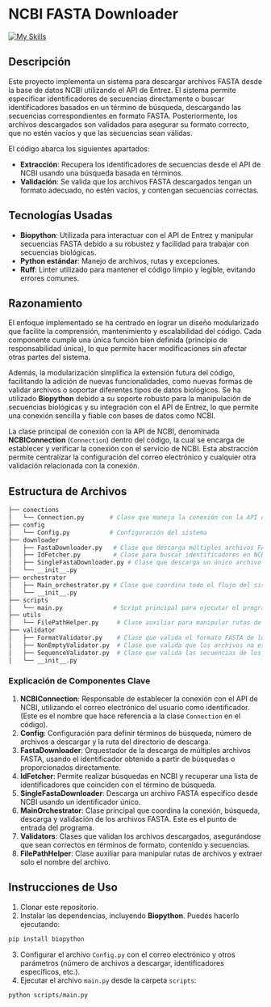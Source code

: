 
# NCBI FASTA Downloader

[![My Skills](https://skillicons.dev/icons?i=py,pycharm,git)](https://skillicons.dev)

## Descripción

Este proyecto implementa un sistema para descargar archivos FASTA desde la base de datos NCBI utilizando el API de Entrez. El sistema permite especificar identificadores de secuencias directamente o buscar identificadores basados en un término de búsqueda, descargando las secuencias correspondientes en formato FASTA. Posteriormente, los archivos descargados son validados para asegurar su formato correcto, que no estén vacíos y que las secuencias sean válidas. 

El código abarca los siguientes apartados:
- **Extracción**: Recupera los identificadores de secuencias desde el API de NCBI usando una búsqueda basada en términos.
- **Validación**: Se valida que los archivos FASTA descargados tengan un formato adecuado, no estén vacíos, y contengan secuencias correctas.

## Tecnologías Usadas

- **Biopython**: Utilizada para interactuar con el API de Entrez y manipular secuencias FASTA debido a su robustez y facilidad para trabajar con secuencias biológicas.
- **Python estándar**: Manejo de archivos, rutas y excepciones.
- **Ruff**: Linter utilizado para mantener el código limpio y legible, evitando errores comunes.

## Razonamiento

El enfoque implementado se ha centrado en lograr un diseño modularizado que facilite la comprensión, mantenimiento y escalabilidad del código. Cada componente cumple una única función bien definida (principio de responsabilidad única), lo que permite hacer modificaciones sin afectar otras partes del sistema. 

Además, la modularización simplifica la extensión futura del código, facilitando la adición de nuevas funcionalidades, como nuevas formas de validar archivos o soportar diferentes tipos de datos biológicos. Se ha utilizado **Biopython** debido a su soporte robusto para la manipulación de secuencias biológicas y su integración con el API de Entrez, lo que permite una conexión sencilla y fiable con bases de datos como NCBI.

La clase principal de conexión con la API de NCBI, denominada **NCBIConnection** (`Connection`) dentro del código, la cual se encarga de establecer y verificar la conexión con el servicio de NCBI. Esta abstracción permite centralizar la configuración del correo electrónico y cualquier otra validación relacionada con la conexión.

## Estructura de Archivos

```bash
├── conections
│   └── Connection.py       # Clase que maneja la conexión con la API de NCBI
├── config
│   └── Config.py           # Configuración del sistema
├── downloader
│   ├── FastaDownloader.py   # Clase que descarga múltiples archivos FASTA
│   ├── IdFetcher.py         # Clase para buscar identificadores en NCBI
│   ├── SingleFastaDownloader.py # Clase que descarga un único archivo FASTA
│   └── __init__.py
├── orchestrator
│   ├── Main_orchestrator.py # Clase que coordina todo el flujo del sistema
│   └── __init__.py
├── scripts
│   └── main.py              # Script principal para ejecutar el programa
├── utils
│   └── FilePathHelper.py     # Clase auxiliar para manipular rutas de archivos
├── validator
│   ├── FormatValidator.py    # Clase que valida el formato FASTA de los archivos
│   ├── NonEmptyValidator.py  # Clase que valida que los archivos no estén vacíos
│   ├── SequenceValidator.py  # Clase que valida las secuencias de los archivos
│   └── __init__.py
```

### Explicación de Componentes Clave

1. **NCBIConnection**: Responsable de establecer la conexión con el API de NCBI, utilizando el correo electrónico del usuario como identificador. (Este es el nombre que hace referencia a la clase `Connection` en el código).
2. **Config**: Configuración para definir términos de búsqueda, número de archivos a descargar y la ruta del directorio de descarga.
3. **FastaDownloader**: Orquestador de la descarga de múltiples archivos FASTA, usando el identificador obtenido a partir de búsquedas o proporcionados directamente.
4. **IdFetcher**: Permite realizar búsquedas en NCBI y recuperar una lista de identificadores que coinciden con el término de búsqueda.
5. **SingleFastaDownloader**: Descarga un archivo FASTA específico desde NCBI usando un identificador único.
6. **MainOrchestrator**: Clase principal que coordina la conexión, búsqueda, descarga y validación de los archivos FASTA. Este es el punto de entrada del programa.
7. **Validators**: Clases que validan los archivos descargados, asegurándose que sean correctos en términos de formato, contenido y secuencias.
8. **FilePathHelper**: Clase auxiliar para manipular rutas de archivos y extraer solo el nombre del archivo.

## Instrucciones de Uso

1. Clonar este repositorio.
2. Instalar las dependencias, incluyendo **Biopython**. Puedes hacerlo ejecutando:

```bash
pip install biopython
```

3. Configurar el archivo `Config.py` con el correo electrónico y otros parámetros (número de archivos a descargar, identificadores específicos, etc.).
4. Ejecutar el archivo `main.py` desde la carpeta `scripts`:

```bash
python scripts/main.py
```
